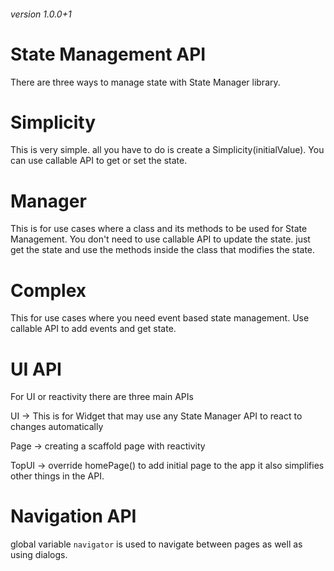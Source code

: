 ###### version 1.0.0+1
# State Management API

There are three ways to manage state with State Manager library.


# Simplicity

This is very simple. all you have to do is create a Simplicity(initialValue).
You can use callable API to get or set the state.


# Manager

This is for use cases where a class and its methods to be used for State Management.
You don't need to use callable API to update the state. just get the state and use the methods inside the class that modifies the state.


# Complex

This for use cases where you need event based state management.
Use callable API to add events and get state.

# UI API

For UI or reactivity there are three main APIs

UI -> This is for Widget that may use any State Manager API to react to changes automatically

Page -> creating a scaffold page with reactivity

TopUI -> override homePage() to add initial page to the app it also simplifies other things in the API.

# Navigation API

global variable `navigator` is used to navigate between pages as well as using dialogs.
